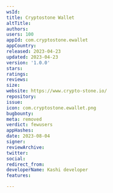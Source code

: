 ```yaml
---
wsId: 
title: Cryptostone Wallet
altTitle: 
authors: 
users: 100
appId: com.cryptostone.ewallet
appCountry: 
released: 2023-04-23
updated: 2023-04-23
version: '1.0.0'
stars: 
ratings: 
reviews: 
size: 
website: https://www.crypto-stone.io/
repository: 
issue: 
icon: com.cryptostone.ewallet.png
bugbounty: 
meta: removed
verdict: fewusers
appHashes: 
date: 2023-08-04
signer: 
reviewArchive: 
twitter: 
social: 
redirect_from: 
developerName: Kashi developer
features: 

---
```


